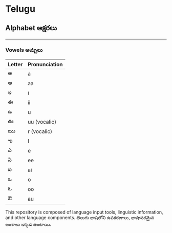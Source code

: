 # Telugu 
## Alphabet అక్షరలు
---
### Vowels అచ్చులు
|  Letter | Pronunciation  |   
|---|---|
| అ | a  |
| ఆ | aa  |   
| ఇ |  i |   
| ఈ | ii|   
| ఉ | u  |   
| ఊ | uu (vocalic) |   
| ఋ |  r (vocalic) |   
| ఌ |  l |   
| ఎ |  e |   
| ఏ | ee |   
| ఐ | ai  |   
| ఒ |  o|   
| ఓ |   oo|   
| ఔ |   au|   




This repository is composed of language input tools, linguistic information, and other language components. తెలుగు భాషలోని ఉపకరణాలు, భాషాపరమైన అంశాలు ఇక్కడ ఉంటాయి.

